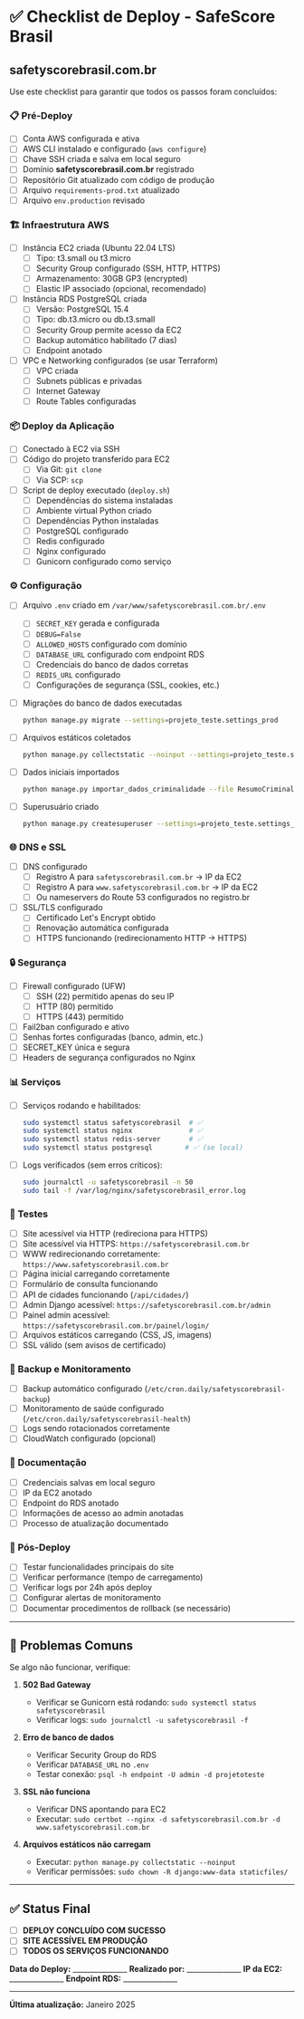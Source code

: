 # ✅ Checklist de Deploy - SafeScore Brasil
## safetyscorebrasil.com.br

Use este checklist para garantir que todos os passos foram concluídos:

### 📋 Pré-Deploy

- [ ] Conta AWS configurada e ativa
- [ ] AWS CLI instalado e configurado (`aws configure`)
- [ ] Chave SSH criada e salva em local seguro
- [ ] Domínio **safetyscorebrasil.com.br** registrado
- [ ] Repositório Git atualizado com código de produção
- [ ] Arquivo `requirements-prod.txt` atualizado
- [ ] Arquivo `env.production` revisado

### 🏗️ Infraestrutura AWS

- [ ] Instância EC2 criada (Ubuntu 22.04 LTS)
  - [ ] Tipo: t3.small ou t3.micro
  - [ ] Security Group configurado (SSH, HTTP, HTTPS)
  - [ ] Armazenamento: 30GB GP3 (encrypted)
  - [ ] Elastic IP associado (opcional, recomendado)
  
- [ ] Instância RDS PostgreSQL criada
  - [ ] Versão: PostgreSQL 15.4
  - [ ] Tipo: db.t3.micro ou db.t3.small
  - [ ] Security Group permite acesso da EC2
  - [ ] Backup automático habilitado (7 dias)
  - [ ] Endpoint anotado
  
- [ ] VPC e Networking configurados (se usar Terraform)
  - [ ] VPC criada
  - [ ] Subnets públicas e privadas
  - [ ] Internet Gateway
  - [ ] Route Tables configuradas

### 📦 Deploy da Aplicação

- [ ] Conectado à EC2 via SSH
- [ ] Código do projeto transferido para EC2
  - [ ] Via Git: `git clone`
  - [ ] Via SCP: `scp`
  
- [ ] Script de deploy executado (`deploy.sh`)
  - [ ] Dependências do sistema instaladas
  - [ ] Ambiente virtual Python criado
  - [ ] Dependências Python instaladas
  - [ ] PostgreSQL configurado
  - [ ] Redis configurado
  - [ ] Nginx configurado
  - [ ] Gunicorn configurado como serviço

### ⚙️ Configuração

- [ ] Arquivo `.env` criado em `/var/www/safetyscorebrasil.com.br/.env`
  - [ ] `SECRET_KEY` gerada e configurada
  - [ ] `DEBUG=False`
  - [ ] `ALLOWED_HOSTS` configurado com domínio
  - [ ] `DATABASE_URL` configurado com endpoint RDS
  - [ ] Credenciais do banco de dados corretas
  - [ ] `REDIS_URL` configurado
  - [ ] Configurações de segurança (SSL, cookies, etc.)

- [ ] Migrações do banco de dados executadas
  ```bash
  python manage.py migrate --settings=projeto_teste.settings_prod
  ```

- [ ] Arquivos estáticos coletados
  ```bash
  python manage.py collectstatic --noinput --settings=projeto_teste.settings_prod
  ```

- [ ] Dados iniciais importados
  ```bash
  python manage.py importar_dados_criminalidade --file ResumoCriminalidadeCidades.xlsx
  ```

- [ ] Superusuário criado
  ```bash
  python manage.py createsuperuser --settings=projeto_teste.settings_prod
  ```

### 🌐 DNS e SSL

- [ ] DNS configurado
  - [ ] Registro A para `safetyscorebrasil.com.br` → IP da EC2
  - [ ] Registro A para `www.safetyscorebrasil.com.br` → IP da EC2
  - [ ] Ou nameservers do Route 53 configurados no registro.br
  
- [ ] SSL/TLS configurado
  - [ ] Certificado Let's Encrypt obtido
  - [ ] Renovação automática configurada
  - [ ] HTTPS funcionando (redirecionamento HTTP → HTTPS)

### 🔒 Segurança

- [ ] Firewall configurado (UFW)
  - [ ] SSH (22) permitido apenas do seu IP
  - [ ] HTTP (80) permitido
  - [ ] HTTPS (443) permitido
  
- [ ] Fail2ban configurado e ativo
- [ ] Senhas fortes configuradas (banco, admin, etc.)
- [ ] SECRET_KEY única e segura
- [ ] Headers de segurança configurados no Nginx

### 📊 Serviços

- [ ] Serviços rodando e habilitados:
  ```bash
  sudo systemctl status safetyscorebrasil  # ✅
  sudo systemctl status nginx              # ✅
  sudo systemctl status redis-server       # ✅
  sudo systemctl status postgresql        # ✅ (se local)
  ```

- [ ] Logs verificados (sem erros críticos):
  ```bash
  sudo journalctl -u safetyscorebrasil -n 50
  sudo tail -f /var/log/nginx/safetyscorebrasil_error.log
  ```

### 🧪 Testes

- [ ] Site acessível via HTTP (redireciona para HTTPS)
- [ ] Site acessível via HTTPS: `https://safetyscorebrasil.com.br`
- [ ] WWW redirecionando corretamente: `https://www.safetyscorebrasil.com.br`
- [ ] Página inicial carregando corretamente
- [ ] Formulário de consulta funcionando
- [ ] API de cidades funcionando (`/api/cidades/`)
- [ ] Admin Django acessível: `https://safetyscorebrasil.com.br/admin`
- [ ] Painel admin acessível: `https://safetyscorebrasil.com.br/painel/login/`
- [ ] Arquivos estáticos carregando (CSS, JS, imagens)
- [ ] SSL válido (sem avisos de certificado)

### 💾 Backup e Monitoramento

- [ ] Backup automático configurado (`/etc/cron.daily/safetyscorebrasil-backup`)
- [ ] Monitoramento de saúde configurado (`/etc/cron.daily/safetyscorebrasil-health`)
- [ ] Logs sendo rotacionados corretamente
- [ ] CloudWatch configurado (opcional)

### 📝 Documentação

- [ ] Credenciais salvas em local seguro
- [ ] IP da EC2 anotado
- [ ] Endpoint do RDS anotado
- [ ] Informações de acesso ao admin anotadas
- [ ] Processo de atualização documentado

### 🎯 Pós-Deploy

- [ ] Testar funcionalidades principais do site
- [ ] Verificar performance (tempo de carregamento)
- [ ] Verificar logs por 24h após deploy
- [ ] Configurar alertas de monitoramento
- [ ] Documentar procedimentos de rollback (se necessário)

---

## 🚨 Problemas Comuns

Se algo não funcionar, verifique:

1. **502 Bad Gateway**
   - Verificar se Gunicorn está rodando: `sudo systemctl status safetyscorebrasil`
   - Verificar logs: `sudo journalctl -u safetyscorebrasil -f`

2. **Erro de banco de dados**
   - Verificar Security Group do RDS
   - Verificar `DATABASE_URL` no `.env`
   - Testar conexão: `psql -h endpoint -U admin -d projetoteste`

3. **SSL não funciona**
   - Verificar DNS apontando para EC2
   - Executar: `sudo certbot --nginx -d safetyscorebrasil.com.br -d www.safetyscorebrasil.com.br`

4. **Arquivos estáticos não carregam**
   - Executar: `python manage.py collectstatic --noinput`
   - Verificar permissões: `sudo chown -R django:www-data staticfiles/`

---

## ✅ Status Final

- [ ] **DEPLOY CONCLUÍDO COM SUCESSO**
- [ ] **SITE ACESSÍVEL EM PRODUÇÃO**
- [ ] **TODOS OS SERVIÇOS FUNCIONANDO**

**Data do Deploy:** _______________
**Realizado por:** _______________
**IP da EC2:** _______________
**Endpoint RDS:** _______________

---

**Última atualização:** Janeiro 2025

